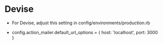 # Devise

* For Devise, adjust this setting in config/environments/production.rb
 - config.action_mailer.default_url_options = { host: 'localhost', port: 3000 }

